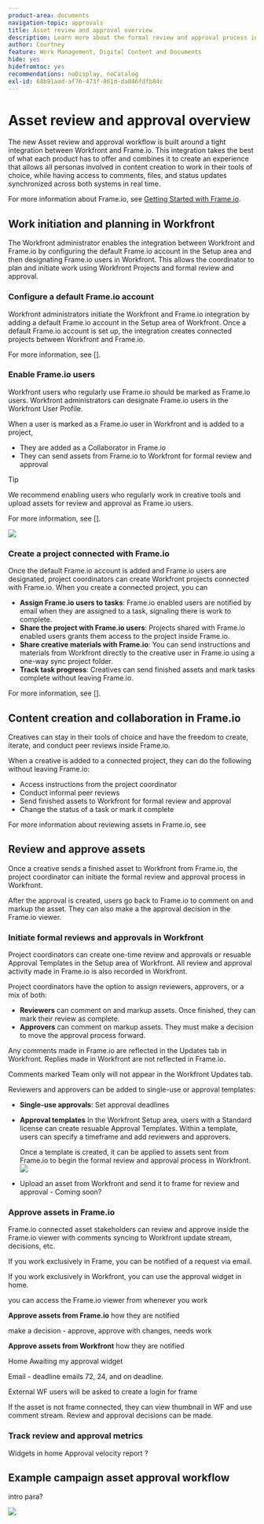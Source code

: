 ```yaml
---
product-area: documents
navigation-topic: approvals
title: Asset review and approval overview
description: Learn more about the formal review and approval process in Workfront.
author: Courtney
feature: Work Management, Digital Content and Documents
hide: yes
hidefromtoc: yes
recommendations: noDisplay, noCatalog
exl-id: 68b91aad-af76-473f-861d-da846fdfb84c
---
```

# Asset review and approval overview

The new Asset review and approval workflow is built around a tight integration between Workfront and Frame.io. This integration takes the best of what each product has to offer and combines it to create an experience that allows all personas involved in content creation to work in their tools of choice, while having access to comments, files, and status updates synchronized across both systems in real time.

For more information about Frame.io, see [Getting Started with Frame.io](https://support.frame.io/en/collections/49298-getting-started).

## Work initiation and planning in Workfront

The Workfront administrator enables the integration between Workfront and Frame.io by configuring the default Frame.io account in the Setup area and then designating Frame.io users in Workfront. This allows the coordinator to plan and initiate work using Workfront Projects and formal review and approval. 

### Configure a default Frame.io account

Workfront administrators initiate the Workfront and Frame.io integration by adding a default Frame.io account in the Setup area of Workfront. Once a default Frame.io account is set up, the integration creates connected projects between Workfront and Frame.io. 

For more information, see [].

<!-- in procedure article we need to cover how groups work with projects and how the frame account is associated with a group. And that accounts other than the default can be added on a 1:1 basis using the dev token. -->

### Enable Frame.io users

Workfront users who regularly use Frame.io should be marked as Frame.io users. Workfront administrators can designate Frame.io users in the Workfront User Profile. 

When a user is marked as a Frame.io user in Workfront and is added to a project,

* They are added as a Collaborator in Frame.io
* They can send assets from Frame.io to Workfront for formal review and approval

>[!TIP]
>
>We recommend enabling users who regularly work in creative tools and upload assets for review and approval as Frame.io users.


For more information, see [].

![](assets/Frame-enabled-user.png)


### Create a project connected with Frame.io

Once the default Frame.io account is added and Frame.io users are designated, project coordinators can create Workfront projects connected with Frame.io. When you create a connected project, you can

* **Assign Frame.io users to tasks**: Frame.io enabled users are notified by email when they are assigned to a task, signaling there is work to complete. 
* **Share the project with Frame.io users**: Projects shared with Frame.io enabled users grants them access to the project inside Frame.io.
* **Share creative materials with Frame.io**: You can send instructions and materials from Workfront directly to the creative user in Frame.io using a one-way sync project folder. 
* **Track task progress**: Creatives can send finished assets and mark tasks complete without leaving Frame.io.

For more information, see [].

<!--Preassign approval templates to tasks coming in the future-->


## Content creation and collaboration in Frame.io

Creatives can stay in their tools of choice and have the freedom to create, iterate, and conduct peer reviews inside Frame.io. 

When a creative is added to a connected project, they can do the following without leaving Frame.io: 

* Access instructions from the project coordinator
* Conduct informal peer reviews
* Send finished assets to Workfront for formal review and approval
* Change the status of a task or mark it complete 
<!-- * Notification of decision
* Upload new versions of connected assets marked as needs more work < will automatically connect>-->

For more information about reviewing assets in Frame.io, see 

## Review and approve assets

Once a creative sends a finished asset to Workfront from Frame.io, the project coordinator can initiate the formal review and approval process in Workfront. 

After the approval is created, users go back to Frame.io to comment on and markup the asset. They can also make a the approval decision in the Frame.io viewer.

### Initiate formal reviews and approvals in Workfront

Project coordinators can create one-time review and approvals or resuable Approval Templates in the Setup area of Workfront. All review and approval activity made in Frame.io is also recorded in Workfront. 

Project coordinators have the option to assign reviewers, approvers, or a mix of both:

* **Reviewers** can comment on and markup assets. Once finished, they can mark their review as complete. <!--example of when to add reviewers-->
* **Approvers** can comment on markup assets. They must make a decision to move the approval process forward. 



Any comments made in Frame.io are reflected in the Updates tab in Workfront. Replies made in Workfront are not reflected in Frame.io.

Comments marked Team only will not appear in the Workfront Updates tab.

Reviewers and approvers can be added to single-use or approval templates:

<!--can also assign teams and set deadline-->

* **Single-use approvals**: Set approval deadlines

* **Approval templates**
    In the Workfront Setup area, users with a Standard license can create resuable Approval Templates. Within a template, users can specify a timeframe and add reviewers and approvers. <!--do we want to mention any upcoming plans here? -->

    Once a template is created, it can be applied to assets sent from Frame.io to begin the formal review and approval process in Workfront.
![](assets/assign-template.png)

<!-- can set timreframe which calculates deadline once approval is started. >

    For more information, see [Create and manage Approval Templates](/)<!--don't forget link-->

* Upload an asset from Workfront and send it to frame for review and approval - Coming soon?

### Approve assets in Frame.io

Frame.io connected asset stakeholders can review and approve inside the Frame.io viewer with comments syncing to Workfront update stream, decisions, etc.

<!-- include screenshot from frame.io-->

If you work exclusively in Frame, you can be notified of a request via email. 

If you work exclusively in Workfront, you can use the approval widget in home.

you can access the Frame.io viewer from whenever you work

**Approve assets from Frame.io**
how they are notified

make a decision - approve, approve with changes, needs work

**Approve assets from Workfront**
how they are notified

Home Awaiting my approval widget

Email - deadline emails 72, 24, and on deadline.

External WF users will be asked to create a login for frame 

If the asset is not frame connected, they can view thumbnail in WF and use comment stream. Review and approval decisions can be made.

<!-- upload assets directly to workfront to be reviewed in Frame.io/ Will have to send manually at first

Reviewer/approver needs to go through email to get to frame vier
-->


### Track review and approval metrics

Widgets in home
Approval velocity report ?

<!--
### Published approved assets to Adobe Experience Manager Assets

Use the native integration to send approved assets to AEM.
-->


## Example campaign asset approval workflow

intro para?

![](assets/example-workflow.png) <!-- probbly need a different version of this but add something similar rather than typing all out?-->
